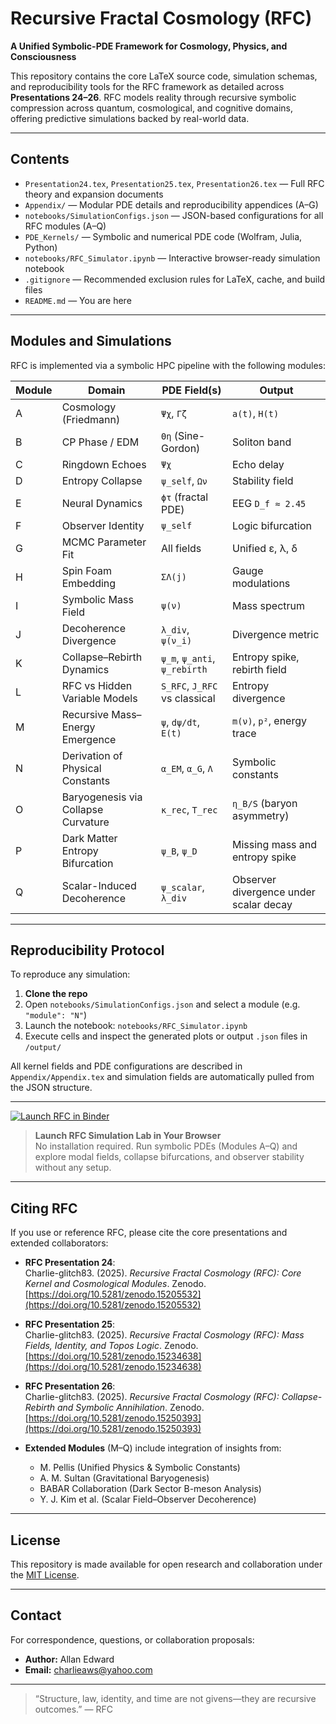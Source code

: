 # Recursive Fractal Cosmology (RFC)

**A Unified Symbolic-PDE Framework for Cosmology, Physics, and Consciousness**

This repository contains the core LaTeX source code, simulation schemas, and reproducibility tools for the RFC framework as detailed across **Presentations 24–26**. RFC models reality through recursive symbolic compression across quantum, cosmological, and cognitive domains, offering predictive simulations backed by real-world data.

---

## Contents

- `Presentation24.tex`, `Presentation25.tex`, `Presentation26.tex` — Full RFC theory and expansion documents  
- `Appendix/` — Modular PDE details and reproducibility appendices (A–G)  
- `notebooks/SimulationConfigs.json` — JSON-based configurations for all RFC modules (A–Q)  
- `PDE_Kernels/` — Symbolic and numerical PDE code (Wolfram, Julia, Python)  
- `notebooks/RFC_Simulator.ipynb` — Interactive browser-ready simulation notebook  
- `.gitignore` — Recommended exclusion rules for LaTeX, cache, and build files  
- `README.md` — You are here  

---

## Modules and Simulations

RFC is implemented via a symbolic HPC pipeline with the following modules:

| Module | Domain                              | PDE Field(s)                    | Output                                  |
|--------|-------------------------------------|----------------------------------|-----------------------------------------|
| A      | Cosmology (Friedmann)               | `Ψχ`, `Γζ`                       | `a(t)`, `H(t)`                          |
| B      | CP Phase / EDM                      | `Θη` (Sine-Gordon)               | Soliton band                            |
| C      | Ringdown Echoes                     | `Ψχ`                             | Echo delay                              |
| D      | Entropy Collapse                    | `ψ_self`, `Ων`                   | Stability field                         |
| E      | Neural Dynamics                     | `ϕτ` (fractal PDE)               | EEG `D_f ≈ 2.45`                        |
| F      | Observer Identity                   | `ψ_self`                         | Logic bifurcation                       |
| G      | MCMC Parameter Fit                  | All fields                       | Unified ε, λ, δ                         |
| H      | Spin Foam Embedding                 | `ΣΛ(j)`                          | Gauge modulations                       |
| I      | Symbolic Mass Field                 | `ψ(ν)`                           | Mass spectrum                           |
| J      | Decoherence Divergence              | `λ_div`, `ψ(ν_i)`                | Divergence metric                       |
| K      | Collapse–Rebirth Dynamics           | `ψ_m`, `ψ_anti`, `ψ_rebirth`     | Entropy spike, rebirth field            |
| L      | RFC vs Hidden Variable Models       | `S_RFC`, `J_RFC` vs classical    | Entropy divergence                      |
| M      | Recursive Mass–Energy Emergence     | `ψ`, `dψ/dt`, `E(t)`             | `m(ν)`, `p²`, energy trace              |
| N      | Derivation of Physical Constants    | `α_EM`, `α_G`, `Λ`               | Symbolic constants                      |
| O      | Baryogenesis via Collapse Curvature | `κ_rec`, `T_rec`                 | `η_B/S` (baryon asymmetry)              |
| P      | Dark Matter Entropy Bifurcation     | `ψ_B`, `ψ_D`                     | Missing mass and entropy spike          |
| Q      | Scalar-Induced Decoherence          | `ψ_scalar`, `λ_div`              | Observer divergence under scalar decay  |

---

## Reproducibility Protocol

To reproduce any simulation:

1. **Clone the repo**  
2. Open `notebooks/SimulationConfigs.json` and select a module (e.g. `"module": "N"`)  
3. Launch the notebook: `notebooks/RFC_Simulator.ipynb`  
4. Execute cells and inspect the generated plots or output `.json` files in `/output/`  

All kernel fields and PDE configurations are described in `Appendix/Appendix.tex` and simulation fields are automatically pulled from the JSON structure.

---

[![Launch RFC in Binder](https://mybinder.org/badge_logo.svg)](https://mybinder.org/v2/gh/Charlie-glitch83/RFC/HEAD?filepath=notebooks%2FRFC_Simulator.ipynb)

> **Launch RFC Simulation Lab in Your Browser**  
> No installation required. Run symbolic PDEs (Modules A–Q) and explore modal fields, collapse bifurcations, and observer stability without any setup.

---

## Citing RFC

If you use or reference RFC, please cite the core presentations and extended collaborators:

- **RFC Presentation 24**:  
  Charlie-glitch83. (2025). *Recursive Fractal Cosmology (RFC): Core Kernel and Cosmological Modules*. Zenodo.  
  [https://doi.org/10.5281/zenodo.15205532](https://doi.org/10.5281/zenodo.15205532)

- **RFC Presentation 25**:  
  Charlie-glitch83. (2025). *Recursive Fractal Cosmology (RFC): Mass Fields, Identity, and Topos Logic*. Zenodo.  
  [https://doi.org/10.5281/zenodo.15234638](https://doi.org/10.5281/zenodo.15234638)

- **RFC Presentation 26**:  
  Charlie-glitch83. (2025). *Recursive Fractal Cosmology (RFC): Collapse-Rebirth and Symbolic Annihilation*. Zenodo.  
  [https://doi.org/10.5281/zenodo.15250393](https://doi.org/10.5281/zenodo.15250393)

- **Extended Modules** (M–Q) include integration of insights from:  
  - M. Pellis (Unified Physics & Symbolic Constants)  
  - A. M. Sultan (Gravitational Baryogenesis)  
  - BABAR Collaboration (Dark Sector B-meson Analysis)  
  - Y. J. Kim et al. (Scalar Field–Observer Decoherence)

---

## License

This repository is made available for open research and collaboration under the [MIT License](LICENSE).

---

## Contact

For correspondence, questions, or collaboration proposals:

- **Author:** Allan Edward  
- **Email:** charlieaws@yahoo.com

---

> “Structure, law, identity, and time are not givens—they are recursive outcomes.” — RFC
